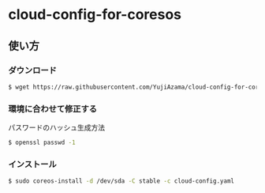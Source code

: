 # cloud-config-for-coresos

## 使い方

### ダウンロード

```bash
$ wget https://raw.githubusercontent.com/YujiAzama/cloud-config-for-coresos/master/cloud-config.yaml
```

### 環境に合わせて修正する

パスワードのハッシュ生成方法

```bash
$ openssl passwd -1
```

### インストール

```bash
$ sudo coreos-install -d /dev/sda -C stable -c cloud-config.yaml
```
